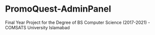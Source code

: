 # PromoQuest-AdminPanel
Final Year Project for the Degree of BS Computer Science (2017-2021) - COMSATS University Islamabad
